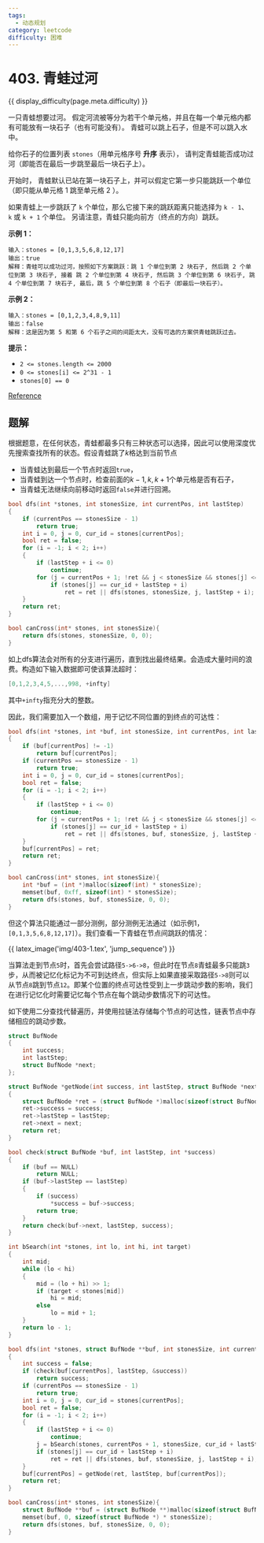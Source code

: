 ```yaml
---
tags:
  - 动态规划
category: leetcode
difficulty: 困难
---
```


# 403. 青蛙过河

{{ display_difficulty(page.meta.difficulty) }}

一只青蛙想要过河。 假定河流被等分为若干个单元格，并且在每一个单元格内都有可能放有一块石子（也有可能没有）。 青蛙可以跳上石子，但是不可以跳入水中。

给你石子的位置列表 `stones`（用单元格序号 **升序** 表示）， 请判定青蛙能否成功过河（即能否在最后一步跳至最后一块石子上）。

开始时， 青蛙默认已站在第一块石子上，并可以假定它第一步只能跳跃一个单位（即只能从单元格 1 跳至单元格 2 ）。

如果青蛙上一步跳跃了 `k` 个单位，那么它接下来的跳跃距离只能选择为 `k - 1`、`k` 或 `k + 1` 个单位。 另请注意，青蛙只能向前方（终点的方向）跳跃。

**示例 1：**

```
输入：stones = [0,1,3,5,6,8,12,17]
输出：true
解释：青蛙可以成功过河，按照如下方案跳跃：跳 1 个单位到第 2 块石子, 然后跳 2 个单位到第 3 块石子, 接着 跳 2 个单位到第 4 块石子, 然后跳 3 个单位到第 6 块石子, 跳 4 个单位到第 7 块石子, 最后，跳 5 个单位到第 8 个石子（即最后一块石子）。
```

**示例 2：**

```
输入：stones = [0,1,2,3,4,8,9,11]
输出：false
解释：这是因为第 5 和第 6 个石子之间的间距太大，没有可选的方案供青蛙跳跃过去。
```

**提示：**

* `2 <= stones.length <= 2000`
* `0 <= stones[i] <= 2^31 - 1`
* `stones[0] == 0`

[Reference](https://leetcode-cn.com/problems/frog-jump)

## 题解

根据题意，在任何状态，青蛙都最多只有三种状态可以选择，因此可以使用深度优先搜索查找所有的状态。假设青蛙跳了$k$格达到当前节点

* 当青蛙达到最后一个节点时返回`true`，
* 当青蛙到达一个节点时，检查前面的$k-1, k, k+1$个单元格是否有石子，
* 当青蛙无法继续向前移动时返回`false`并进行回溯。

```c
bool dfs(int *stones, int stonesSize, int currentPos, int lastStep)
{
    if (currentPos == stonesSize - 1)
        return true;
    int i = 0, j = 0, cur_id = stones[currentPos];
    bool ret = false;
    for (i = -1; i < 2; i++)
    {
        if (lastStep + i <= 0)
            continue;
        for (j = currentPos + 1; !ret && j < stonesSize && stones[j] <= cur_id + lastStep + i; j++)
            if (stones[j] == cur_id + lastStep + i)
                ret = ret || dfs(stones, stonesSize, j, lastStep + i);
    }
    return ret;
}

bool canCross(int* stones, int stonesSize){
    return dfs(stones, stonesSize, 0, 0);
}
```

如上dfs算法会对所有的分支进行遍历，直到找出最终结果。会造成大量时间的浪费。构造如下输入数据即可使该算法超时：

```c
[0,1,2,3,4,5,...,998, +infty]
```

其中`+infty`指充分大的整数。

因此，我们需要加入一个数组，用于记忆不同位置的到终点的可达性：

```c
bool dfs(int *stones, int *buf, int stonesSize, int currentPos, int lastStep)
{
    if (buf[currentPos] != -1)
        return buf[currentPos];
    if (currentPos == stonesSize - 1)
        return true;
    int i = 0, j = 0, cur_id = stones[currentPos];
    bool ret = false;
    for (i = -1; i < 2; i++)
    {
        if (lastStep + i <= 0)
            continue;
        for (j = currentPos + 1; !ret && j < stonesSize && stones[j] <= cur_id + lastStep + i; j++)
            if (stones[j] == cur_id + lastStep + i)
                ret = ret || dfs(stones, buf, stonesSize, j, lastStep + i);
    }
    buf[currentPos] = ret;
    return ret;
}

bool canCross(int* stones, int stonesSize){
    int *buf = (int *)malloc(sizeof(int) * stonesSize);
    memset(buf, 0xff, sizeof(int) * stonesSize);
    return dfs(stones, buf, stonesSize, 0, 0);
}
```

但这个算法只能通过一部分测例，部分测例无法通过（如示例1，`[0,1,3,5,6,8,12,17]`）。我们查看一下青蛙在节点间跳跃的情况：

{{ latex_image('img/403-1.tex', 'jump_sequence') }}

当算法走到节点`5`时，首先会尝试路径`5->6->8`，但此时在节点`8`青蛙最多只能跳`3`步，从而被记忆化标记为不可到达终点，但实际上如果直接采取路径`5->8`则可以从节点`8`跳到节点`12`。即某个位置的终点可达性受到上一步跳动步数的影响，我们在进行记忆化时需要记忆每个节点在每个跳动步数情况下的可达性。

如下使用二分查找代替遍历，并使用拉链法存储每个节点的可达性，链表节点中存储相应的跳动步数。

```c
struct BufNode
{
    int success;
    int lastStep;
    struct BufNode *next;
};

struct BufNode *getNode(int success, int lastStep, struct BufNode *next)
{
    struct BufNode *ret = (struct BufNode *)malloc(sizeof(struct BufNode));
    ret->success = success;
    ret->lastStep = lastStep;
    ret->next = next;
    return ret;
}

bool check(struct BufNode *buf, int lastStep, int *success)
{
    if (buf == NULL)
        return NULL;
    if (buf->lastStep == lastStep)
    {
        if (success)
            *success = buf->success;
        return true;
    }
    return check(buf->next, lastStep, success);
}

int bSearch(int *stones, int lo, int hi, int target)
{
    int mid;
    while (lo < hi)
    {
        mid = (lo + hi) >> 1;
        if (target < stones[mid])
            hi = mid;
        else
            lo = mid + 1;
    }
    return lo - 1;
}

bool dfs(int *stones, struct BufNode **buf, int stonesSize, int currentPos, int lastStep)
{
    int success = false;
    if (check(buf[currentPos], lastStep, &success))
        return success;
    if (currentPos == stonesSize - 1)
        return true;
    int i = 0, j = 0, cur_id = stones[currentPos];
    bool ret = false;
    for (i = -1; i < 2; i++)
    {
        if (lastStep + i <= 0)
            continue;
        j = bSearch(stones, currentPos + 1, stonesSize, cur_id + lastStep + i);
        if (stones[j] == cur_id + lastStep + i)
            ret = ret || dfs(stones, buf, stonesSize, j, lastStep + i);
    }
    buf[currentPos] = getNode(ret, lastStep, buf[currentPos]);
    return ret;
}

bool canCross(int* stones, int stonesSize){
    struct BufNode **buf = (struct BufNode **)malloc(sizeof(struct BufNode *) * stonesSize);
    memset(buf, 0, sizeof(struct BufNode *) * stonesSize);
    return dfs(stones, buf, stonesSize, 0, 0);
}
```
